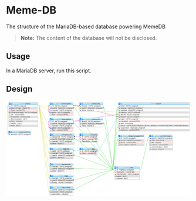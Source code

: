 # Meme-DB
The structure of the MariaDB-based database powering MemeDB

> **Note:** The content of the database will not be disclosed.

## Usage
In a MariaDB server, run this script.

## Design
![Database Design Graph](design.png)